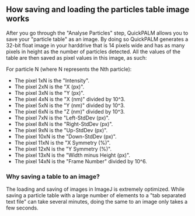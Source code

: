 ## How saving and loading the particles table image works ##

After you go through the "Analyse Particles" step, QuickPALM allows you to save your "particle table" as an image. By doing so QuickPALM generates a 32-bit float image in your harddrive that is 14 pixels wide and has as many pixels in height as the number of particles detected. All the values of the table are then saved as pixel values in this image, as such:

For particle N (where N represents the Nth particle):
  * The pixel 1xN is the "Intensity".
  * The pixel 2xN is the "X (px)".
  * The pixel 3xN is the "Y (px)".
  * The pixel 4xN is the "X (nm)" divided by 10^3.
  * The pixel 5xN is the "Y (nm)" divided by 10^3.
  * The pixel 6xN is the "Z (nm)" divided by 10^3.
  * The pixel 7xN is the "Left-StdDev (px)".
  * The pixel 8xN is the "Right-StdDev (px)".
  * The pixel 9xN is the "Up-StdDev (px)".
  * The pixel 10xN is the "Down-StdDev (px)".
  * The pixel 11xN is the "X Symmetry (%)".
  * The pixel 12xN is the "Y Symmetry (%)".
  * The pixel 13xN is the "Width minus Height (px)".
  * The pixel 14xN is the "Frame Number" divided by 10^6.

### Why saving a table to an image? ###

The loading and saving of images in ImageJ is extremely optimized. While saving a particle table with a large number of elements to a "tab separated text file" can take several minutes, doing the same to an image only takes a few seconds.